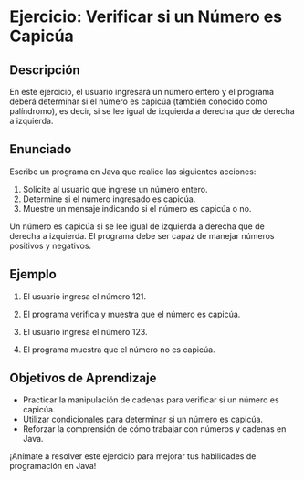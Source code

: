 # Ejercicio: Verificar si un Número es Capicúa

## Descripción

En este ejercicio, el usuario ingresará un número entero y el programa deberá determinar si el número es capicúa (también conocido como palíndromo), es decir, si se lee igual de izquierda a derecha que de derecha a izquierda.

## Enunciado

Escribe un programa en Java que realice las siguientes acciones:

1. Solicite al usuario que ingrese un número entero.
2. Determine si el número ingresado es capicúa.
3. Muestre un mensaje indicando si el número es capicúa o no.

Un número es capicúa si se lee igual de izquierda a derecha que de derecha a izquierda. El programa debe ser capaz de manejar números positivos y negativos.

## Ejemplo

1. El usuario ingresa el número 121.
2. El programa verifica y muestra que el número es capicúa.

1. El usuario ingresa el número 123.
2. El programa muestra que el número no es capicúa.

## Objetivos de Aprendizaje

- Practicar la manipulación de cadenas para verificar si un número es capicúa.
- Utilizar condicionales para determinar si un número es capicúa.
- Reforzar la comprensión de cómo trabajar con números y cadenas en Java.

¡Anímate a resolver este ejercicio para mejorar tus habilidades de programación en Java!
